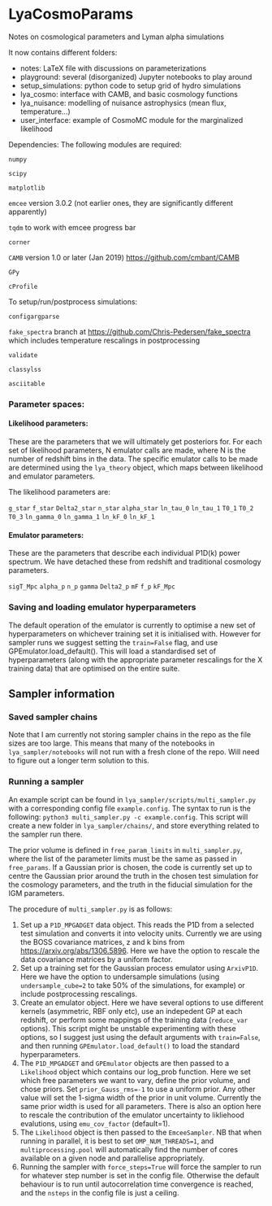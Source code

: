 # LyaCosmoParams
Notes on cosmological parameters and Lyman alpha simulations

It now contains different folders:
 - notes: LaTeX file with discussions on parameterizations
 - playground: several (disorganized) Jupyter notebooks to play around
 - setup_simulations: python code to setup grid of hydro simulations
 - lya_cosmo: interface with CAMB, and basic cosmology functions
 - lya_nuisance: modelling of nuisance astrophysics (mean flux, temperature...)
 - user_interface: example of CosmoMC module for the marginalized likelihood

Dependencies:
The following modules are required:

`numpy`

`scipy`

`matplotlib`

`emcee` version 3.0.2 (not earlier ones, they are significantly different apparently)

`tqdm` to work with emcee progress bar

`corner`

`CAMB` version 1.0 or later (Jan 2019) https://github.com/cmbant/CAMB

`GPy`

`cProfile`

To setup/run/postprocess simulations:

`configargparse`

`fake_spectra` branch at https://github.com/Chris-Pedersen/fake_spectra which includes temperature rescalings in postprocessing

`validate`

`classylss`

`asciitable`


### Parameter spaces:

#### Likelihood parameters:
These are the parameters that we will ultimately get posteriors for. For each set of likelihood parameters, N emulator calls are made, where N is the number of redshift bins in the data. The specific emulator calls to be made are determined using the `lya_theory` object, which maps between likelihood and emulator parameters.

The likelihood parameters are:

`g_star`
`f_star`
`Delta2_star`
`n_star`
`alpha_star`
`ln_tau_0`
`ln_tau_1`
`T0_1`
`T0_2`
`T0_3`
`ln_gamma_0`
`ln_gamma_1`
`ln_kF_0`
`ln_kF_1`

#### Emulator parameters:
These are the parameters that describe each individual P1D(k) power spectrum. We have detached these from redshift and traditional cosmology parameters.

`sigT_Mpc`
`alpha_p`
`n_p`
`gamma`
`Delta2_p`
`mF`
`f_p`
`kF_Mpc`

### Saving and loading emulator hyperparameters
The default operation of the emulator is currently to optimise a new set of hyperparameters on whichever training set it is initialised with. However for sampler runs we suggest setting the `train=False` flag, and use GPEmulator.load_default(). This will load a standardised set of hyperparameters (along with the appropriate parameter rescalings for the X training data) that are optimised on the entire suite.

## Sampler information

### Saved sampler chains
Note that I am currently not storing sampler chains in the repo as the file sizes are too large. This means that many of the notebooks in `lya_sampler/notebooks` will not run with a fresh clone of the repo. Will need to figure out a longer term solution to this.

### Running a sampler
An example script can be found in `lya_sampler/scripts/multi_sampler.py` with a corresponding config file `example.config`. The syntax to run is the following: `python3 multi_sampler.py -c example.config`. This script will create a new folder in `lya_sampler/chains/`, and store everything related to the sampler run there.

The prior volume is defined in `free_param_limits` in `multi_sampler.py`, where the list of the parameter limits must be the same as passed in `free_params`. If a Gaussian prior is chosen, the code is currently set up to centre the Gaussian prior around the truth in the chosen test simulation for the cosmology parameters, and the truth in the fiducial simulation for the IGM parameters.

The procedure of `multi_sampler.py` is as follows:
1. Set up a `P1D_MPGADGET` data object. This reads the P1D from a selected test simulation and converts it into velocity units. Currently we are using the BOSS covariance matrices, z and k bins from https://arxiv.org/abs/1306.5896. Here we have the option to rescale the data covariance matrices by a uniform factor.
2. Set up a training set for the Gaussian process emulator using `ArxivP1D`. Here we have the option to undersample simulations (using `undersample_cube=2` to take 50% of the simulations, for example) or include postprocessing rescalings.
3. Create an emulator object. Here we have several options to use different kernels (asymmetric, RBF only etc), use an indepedent GP at each redshift, or perform some mappings of the training data (`reduce_var` options). This script might be unstable experimenting with these options, so I suggest just using the default arguments with `train=False`, and then running `GPEmulator.load_default()` to load the standard hyperparameters.
4. The `P1D_MPGADGET` and `GPEmulator` objects are then passed to a `Likelihood` object which contains our log_prob function. Here we set which free parameters we want to vary, define the prior volume, and chose priors. Set `prior_Gauss_rms=-1` to use a uniform prior. Any other value will set the 1-sigma width of the prior in unit volume. Currently the same prior width is used for all parameters. There is also an option here to rescale the contribution of the emulator uncertainty to likliehood evalutions, using `emu_cov_factor` (default=1).
5. The `Likelihood` object is then passed to the `EmceeSampler`. NB that when running in parallel, it is best to set `OMP_NUM_THREADS=1`, and `multiprocessing.pool` will automatically find the number of cores available on a given node and parallelise appropriately.
6. Running the sampler with `force_steps=True` will force the sampler to run for whatever step number is set in the config file. Otherwise the default behaviour is to run until autocorrelation time convergence is reached, and the `nsteps` in the config file is just a ceiling.
